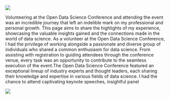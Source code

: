
![](/blog/About/SA2.heic#left)

Volunteering at the Open Data Science Conference and attending the event was an incredible journey that left an indelible mark on my professional and personal growth. This page aims to share the highlights of my experience, showcasing the valuable insights gained and the connections made in the world of data science. As a volunteer at the Open Data Science Conference, I had the privilege of working alongside a passionate and diverse group of individuals who shared a common enthusiasm for data science. From assisting with registration to guiding attendees through the conference venue, every task was an opportunity to contribute to the seamless execution of the event.The Open Data Science Conference featured an exceptional lineup of industry experts and thought leaders, each sharing their knowledge and expertise in various fields of data science. I had the chance to attend captivating keynote speeches, insightful panel

![](/blog/About/MLSA3.jpg)